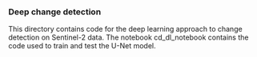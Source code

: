 ### Deep change detection

This directory contains code for the deep learning approach to change detection on Sentinel-2 data. The notebook cd_dl_notebook
contains the code used to train and test the U-Net model. 
